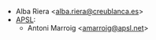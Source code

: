- Alba Riera \<<alba.riera@creublanca.es>\>
- [APSL](https://apsl.tech):
  - Antoni Marroig  \<<amarroig@apsl.net>\>